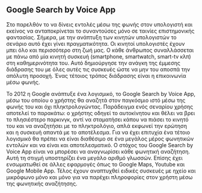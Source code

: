 ## Google Search by Voice App

Στο παρελθόν το να δίνεις εντολές μέσω της φωνής στον υπολογιστή και εκείνος να ανταποκρίνεται το συναντούσες μόνο σε ταινίες επιστημονικής φαντασίας.  Σήμερα, με την ανάπτυξη των κινητών υπολογιστών το σενάριο αυτό έχει γίνει πραγματικότητα. Οι κινητοί υπολογιστές έχουν μπει όλο και περισσότερο στη ζωή μας. Ο κάθε άνθρωπος συναλλάσσεται με πάνω από μία κινητή συσκευή (smartphone, smartwatch, smart-tv κλπ) στη καθημερινότητα του. Αυτό δημιούργησε την ανάγκη της έμμεσης διάδρασης του με όλες αυτές τις συσκευές ώστε να μην του αποσπά την απόλυτη προσοχή. Ένας τέτοιος τρόπος διάδρασης είναι η επικοινωνία μέσω φωνής.

Το 2012 η Google ανάπτυξε ένα λογισμικό, το Google Search by Voice App, μέσω του οποίου ο χρήστης θα αναζητά στον παγκόσμιο ιστό μέσω της φωνής του και όχι πληκτρολογώντας. Παράδειγμα ενός σεναρίου χρήσης αποτελεί το παρακάτω: ο χρήστης οδηγεί το αυτοκίνητου και θέλει να βρει το πλησιέστερο παρκινγκ, αντί να σταματήσει κάπου να πιάσει το κινητό του και να αναζητήσει με το πληκτρολόγιο, απλά εκφωνεί την ερώτηση και η συσκευή απαντά με το αποτέλεσμα.  Για να έχει επιτυχία ένα τέτοιο λογισμικό θα πρέπει να είναι διαθέσιμο σε ένα μεγάλος μέρος φωνητικών εντολών και να είναι και αποτελεσματικό. O στόχος του Google Search by Voice App είναι να μπορέσει να αναγνωρίσει κάθε φωνητική αναζήτηση. Αυτή τη στιγμή υποστηρίζει ένα μεγάλο αριθμό γλωσσών. Επίσης έχει ενσωματωθεί σε άλλες εφαρμογές όπως το Google Maps, Youtube και Google Mobile App. Τέλος έχουν αναπτυχθεί ειδικές συσκευές με ηχείο και μικρόφωνο μόνο και μόνο για να παρέχει πληροφορίες στον χρήστη μέσω της φωνητικής αναζήτησης.